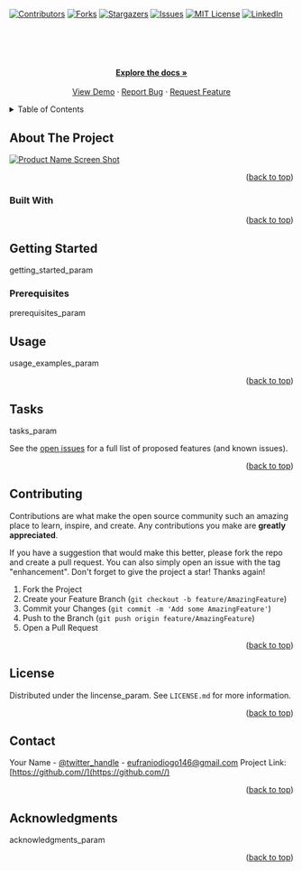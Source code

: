 <div id="top"></div>
<!--
*** Thanks for checking out the Best-README-Template. If you have a suggestion
*** that would make this better, please fork the repo and create a pull request
*** or simply open an issue with the tag "enhancement".
*** Don't forget to give the project a star!
*** Thanks again! Now go create something AMAZING! :D
-->



<!-- PROJECT SHIELDS -->
<!--
*** I'm using markdown "reference style" links for readability.
*** Reference links are enclosed in brackets [ ] instead of parentheses ( ).
*** See the bottom of this document for the declaration of the reference variables
*** for contributors-url, forks-url, etc. This is an optional, concise syntax you may use.
*** https://www.markdownguide.org/basic-syntax/#reference-style-links
-->
[![Contributors][contributors-shield]](https://github.com///CONTRIBUTORS.md)
[![Forks][forks-shield]](https://github.com///fork)
[![Stargazers][stars-shield]](https://github.com///stargazersi)
[![Issues][issues-shield]](https://github.com///issues)
[![MIT License][license-shield]](https://github.com///blob/master/LICENSE)
[![LinkedIn][linkedin-shield]](https://www.linkedin.com/in/eufranio-diogo-a33145122/)



<!-- PROJECT LOGO -->
<br />
<div align="center">
<h1 align="center"></h1>

  <p align="center">
    <br />
    <a href="https://github.com//"><strong>Explore the docs »</strong></a>
    <br />
    <br />
    <a href="https:///">View Demo</a>
    ·
    <a href="https://github.com///issues">Report Bug</a>
    ·
    <a href="https://github.com///issues">Request Feature</a>
  </p>
</div>



<!-- TABLE OF CONTENTS -->
<details>
  <summary>Table of Contents</summary>
  <ol>
    <li>
      <a href="#about-the-project">About The Project</a>
      <ul>
        <li><a href="#built-with">Built With</a></li>
      </ul>
    </li>
    <li>
      <a href="#getting-started">Getting Started</a>
      <ul>
        <li><a href="#prerequisites">Prerequisites</a></li>
        <li><a href="#installation">Installation</a></li>
      </ul>
    </li>
    <li><a href="#usage">Usage</a></li>
    <li><a href="#roadmap">Roadmap</a></li>
    <li><a href="#contributing">Contributing</a></li>
    <li><a href="#license">License</a></li>
    <li><a href="#contact">Contact</a></li>
    <li><a href="#acknowledgments">Acknowledgments</a></li>
  </ol>
</details>



<!-- ABOUT THE PROJECT -->
## About The Project

[![Product Name Screen Shot][product-screenshot]](https:///)



<p align="right">(<a href="#top">back to top</a>)</p>



### Built With



<p align="right">(<a href="#top">back to top</a>)</p>

<!-- GETTING STARTED -->
## Getting Started

getting_started_param

### Prerequisites

prerequisites_param


<!-- USAGE EXAMPLES -->
## Usage

usage_examples_param

<p align="right">(<a href="#top">back to top</a>)</p>



<!-- ROADMAP -->
## Tasks

tasks_param

See the [open issues](https://github.com///issues) for a full list of proposed features (and known issues).

<p align="right">(<a href="#top">back to top</a>)</p>



<!-- CONTRIBUTING -->
## Contributing

Contributions are what make the open source community such an amazing place to learn, inspire, and create. Any contributions you make are **greatly appreciated**.

If you have a suggestion that would make this better, please fork the repo and create a pull request. You can also simply open an issue with the tag "enhancement".
Don't forget to give the project a star! Thanks again!

1. Fork the Project
2. Create your Feature Branch (`git checkout -b feature/AmazingFeature`)
3. Commit your Changes (`git commit -m 'Add some AmazingFeature'`)
4. Push to the Branch (`git push origin feature/AmazingFeature`)
5. Open a Pull Request

<p align="right">(<a href="#top">back to top</a>)</p>



<!-- LICENSE -->
## License

Distributed under the lincense_param. See `LICENSE.md` for more information.

<p align="right">(<a href="#top">back to top</a>)</p>



<!-- CONTACT -->
## Contact

Your Name - [@twitter_handle](https://twitter.com/twitter_handle) - eufraniodiogo146@gmail.com
Project Link: [https://github.com//](https://github.com//)

<p align="right">(<a href="#top">back to top</a>)</p>



<!-- ACKNOWLEDGMENTS -->
## Acknowledgments

acknowledgments_param

<p align="right">(<a href="#top">back to top</a>)</p>



<!-- MARKDOWN LINKS & IMAGES -->
<!-- https://www.markdownguide.org/basic-syntax/#reference-style-links -->
[contributors-shield]: https://img.shields.io/github/contributors//.svg?style=for-the-badge
[contributors-url]: https://github.com///graphs/contributors
[forks-shield]: https://img.shields.io/github/forks//.svg?style=for-the-badge
[forks-url]: https://github.com///network/members
[stars-shield]: https://img.shields.io/github/stars//.svg?style=for-the-badge
[stars-url]: https://github.com///stargazers
[issues-shield]: https://img.shields.io/github/issues//.svg?style=for-the-badge
[issues-url]: https://github.com///issues
[license-shield]: https://img.shields.io/github/license//.svg?style=for-the-badge
[license-url]: https://github.com///blob/master/LICENSE.txt
[linkedin-shield]: https://img.shields.io/badge/-LinkedIn-black.svg?style=for-the-badge&logo=linkedin&colorB=555
[linkedin-url]: https://linkedin.com/in/eufranio-diogo-a33145122
[product-screenshot]: IMG/screenshot_param.png
